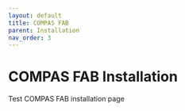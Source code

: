 ```yaml
---
layout: default
title: COMPAS FAB
parent: Installation
nav_order: 3
---
```


# COMPAS FAB Installation

Test COMPAS FAB installation page
